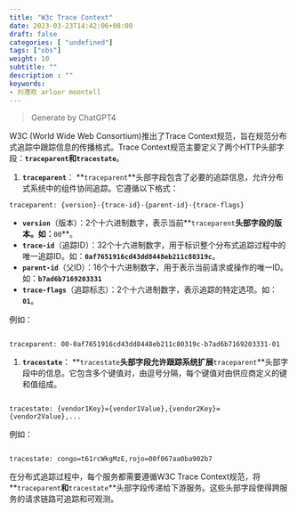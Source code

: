 ```yaml
---
title: "W3c Trace Context"
date: 2023-03-23T14:42:06+08:00
draft: false
categories: [ "undefined"]
tags: ["obs"]
weight: 10
subtitle: ""
description : ""
keywords:
- 刘港欢 arloor moontell
---
```


> Generate by ChatGPT4

W3C (World Wide Web Consortium)推出了Trace Context规范，旨在规范分布式追踪中跟踪信息的传播格式。Trace Context规范主要定义了两个HTTP头部字段：**`traceparent`**和**`tracestate`**。

1. **`traceparent`**：
**`traceparent`**头部字段包含了必要的追踪信息，允许分布式系统中的组件协同追踪。它遵循以下格式：

```
traceparent: {version}-{trace-id}-{parent-id}-{trace-flags}
```

- **`version`**（版本）：2个十六进制数字，表示当前**`traceparent`**头部字段的版本。如：**`00`**。
- **`trace-id`**（追踪ID）：32个十六进制数字，用于标识整个分布式追踪过程中的唯一追踪ID。如：**`0af7651916cd43dd8448eb211c80319c`**。
- **`parent-id`**（父ID）：16个十六进制数字，用于表示当前请求或操作的唯一ID。如：**`b7ad6b7169203331`**
- **`trace-flags`**（追踪标志）：2个十六进制数字，表示追踪的特定选项。如：**`01`**。

例如：

```

traceparent: 00-0af7651916cd43dd8448eb211c80319c-b7ad6b7169203331-01

```

1. **`tracestate`**：
**`tracestate`**头部字段允许跟踪系统扩展**`traceparent`**头部字段中的信息。它包含多个键值对，由逗号分隔，每个键值对由供应商定义的键和值组成。

```

tracestate: {vendor1Key}={vendor1Value},{vendor2Key}={vendor2Value},...

```

例如：

```

tracestate: congo=t61rcWkgMzE,rojo=00f067aa0ba902b7

```

在分布式追踪过程中，每个服务都需要遵循W3C Trace Context规范，将**`traceparent`**和**`tracestate`**头部字段传递给下游服务。这些头部字段使得跨服务的请求链路可追踪和可观测。